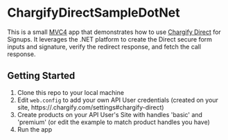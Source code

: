 ChargifyDirectSampleDotNet
==========================

This is a small [MVC4](http://www.asp.net/mvc) app that demonstrates how to use [Chargify Direct](http://docs.chargify.com/chargify-direct-introduction) for
Signups.  It leverages the .NET platform to create the Direct secure form inputs and signature, verify the redirect response, and fetch the call response.

Getting Started
---------------

1. Clone this repo to your local machine
2. Edit `web.config` to add your own API User credentials (created on your site, https://<your domain>.chargify.com/settings#chargify-direct)
3. Create products on your API User's Site with handles 'basic' and 'premium' (or edit the example to match product handles you have)
4. Run the app

